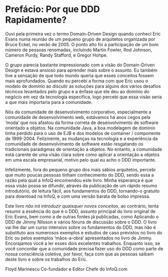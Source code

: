 # Prefácio: Por que DDD Rapidamente?
 
Ouvi pela primeira vez o termo Domain-Driven Design quando conheci Eric Evans numa reunião de um pequeno grupo de arquitetos organizada por Bruce Eckel, no verão de 2005. O ponto alto foi a participação de um bom número de pessoas renomadas, incluindo Martin Fowler, Rod Johnson, Cameron Purdy, Randy Stafford, e Gregor Hohpe.
 
O grupo parecia bastante impressionado com a visão do Domain-Driven Design e estava ansioso para aprender mais sobre o assunto. Eu também tive a sensação de que todo mundo queria que esses conceitos fossem mais aprofundados. Quando eu percebi a forma com que Eric usou o modelo de domínio ao discutir as soluções para alguns dos vários desafios técnicos levantados pelo grupo e a ênfase que ele deu ao domínio do negócio em vez da tecnologia específica, logo percebi que essa visão seria a que mais importaria para a comunidade.
 
Nós da comunidade de desenvolvimento corporativo, especialmente a comunidade de desenvolvimento web, estávamos há anos cegos pela ‘moda’ que nos afastou da forma correta de desenvolvimento de software orientado a objetos. Na comunidade Java, a boa modelagem de domínio tinha perdido para o uso de EJB e dos modelos de container / componente de 1999-2004. Felizmente, as mudanças na tecnologia e a experiência da comunidade de desenvolvimento de software estão resgatando os tradicionais paradigmas de orientação a objetos. No entanto, a comunidade está carente de uma visão clara sobre como aplicar a orientação a objetos em uma escala empresarial, motivo pelo qual eu acho o DDD importante.
 
Infelizmente, fora do pequeno grupo dos mais sábios arquitetos, percebi que muito poucas pessoas tinham conhecimento do DDD, sendo essa a razão pela qual a InfoQ encomendou este livro. Minha esperança é que essa visão possa se difundir, através da publicação de um rápido resumo introdutório, de leitura fácil, aos fundamentos do DDD, tornando-o gratuito para download na InfoQ, e com uma versão barata de bolso impressa.
 
Este livro _não irá introduzir quaisquer novos conceitos_, ao contrário, tenta resumir a essência do que é o DDD, assunto principal do livro original de Eric Evans, bem como a de outras fontes já publicadas, como Aplicando o DDD de Jimmy Nilsson e vários fóruns de discussão sobre o DDD. O livro vai lhe dar um curso intensivo sobre os fundamentos do DDD, mas não é substituto aos numerosos exemplos e estudos de caso previstos no livro do Eric ou pelos exemplos ‘mãos-a-obra’ apresentados no livro de Jimmy. Encorajamos você a ler esses dois excelentes trabalhos. Enquanto isso, se você concordar que a comunidade precisa fazer uso do DDD como parte de nossa consciência coletiva, por favor, faça com que as pessoas saibam deste livro e sobre os trabalhos do Eric.
 
Floyd Marinescu
Co-fundador e Editor Chefe do InfoQ.com
